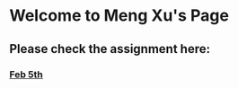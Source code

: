 # Welcome to Meng Xu's Page


## Please check the assignment here:
### [Feb 5th](https://github.com/MengIrisXu/mengxu.github.io/paper.md)


